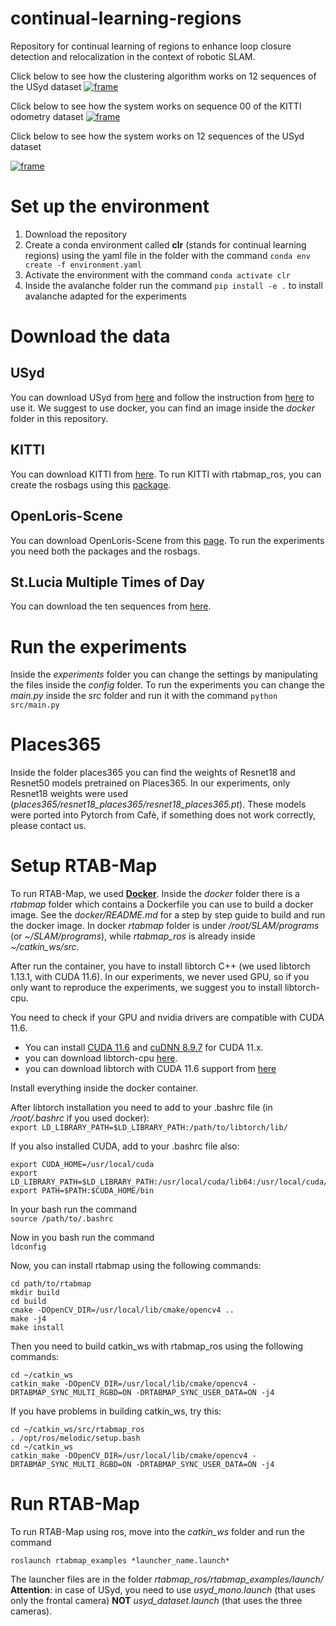 # continual-learning-regions
Repository for continual learning of regions to enhance loop closure detection and relocalization in the context of robotic SLAM.

Click below to see how the clustering algorithm works on 12 sequences of the USyd dataset
[![frame](https://github.com/user-attachments/assets/704a762e-b76d-4225-9f3e-dae1553e19ed)](https://drive.google.com/file/d/14X8AfpSdNe13rGBi5ihB3xy8rvMf4Fa1/view)

Click below to see how the system works on sequence 00 of the KITTI odometry dataset
[![frame](https://github.com/user-attachments/assets/d59a7720-c69b-4d6e-9983-52976b8bc586)](https://drive.google.com/file/d/1QtxVlosS_fk-6h8WiWTgpbqnUUIE4jA6/view)

Click below to see how the system works on 12 sequences of the USyd dataset

[![frame](https://github.com/user-attachments/assets/1cf97370-5f0c-4dca-9a22-1a9bc816210c)](https://drive.google.com/file/d/1ZsCGBZPAi8MNjn4CuCMiUOuRGOjWu5kN/view)


# Set up the environment
1. Download the repository
2. Create a conda environment called **clr** (stands for continual learning regions) using the yaml file in the folder with the command `conda env create -f environment.yaml`
3. Activate the environment with the command `conda activate clr`
4. Inside the avalanche folder run the command `pip install -e .` to install avalanche adapted for the experiments

# Download the data
## USyd
You can download USyd from [here](https://ieee-dataport.org/open-access/usyd-campus-dataset) and follow the instruction from [here](https://gitlab.acfr.usyd.edu.au/its/dataset_metapackage) to use it. We suggest to use docker, you can find an image inside the *docker* folder in this repository.  

## KITTI
You can download KITTI from [here](https://www.cvlibs.net/datasets/kitti/eval_odometry.php). To run KITTI with rtabmap_ros, you can create the rosbags using this [package](https://github.com/tomas789/kitti2bag).

## OpenLoris-Scene
You can download OpenLoris-Scene from this [page](https://lifelong-robotic-vision.github.io/dataset/scene.html). To run the experiments you need both the packages and the rosbags.

## St.Lucia Multiple Times of Day
You can download the ten sequences from [here](https://github.com/arrenglover/openfabmap/wiki/Datasets).

# Run the experiments
Inside the *experiments* folder you can change the settings by manipulating the files inside the *config* folder. To run the experiments you can change the *main.py* inside the *src* folder and run it with the command `python src/main.py`

# Places365
Inside the folder places365 you can find the weights of Resnet18 and Resnet50 models pretrained on Places365. In our experiments, only Resnet18 weights were used (*places365/resnet18_places365/resnet18_places365.pt*).
These models were ported into Pytorch from Cafè, if something does not work correctly, please contact us.

# Setup RTAB-Map
To run RTAB-Map, we used [**Docker**](https://www.docker.com/). Inside the *docker* folder there is a *rtabmap* folder which contains a Dockerfile you can use to build a docker image. See the *docker/README.md* for a step by step guide to build and run the docker image. In docker *rtabmap* folder is under */root/SLAM/programs* (or *~/SLAM/programs*), while *rtabmap_ros* is already inside *~/catkin_ws/src*.

After run the container, you have to install libtorch C++ (we used libtorch 1.13.1, with CUDA 11.6).
In our experiments, we never used GPU, so if you only want to reproduce the experiments, we suggest you to install libtorch-cpu.

You need to check if your GPU and nvidia drivers are compatible with CUDA 11.6.
* You can install [CUDA 11.6](https://developer.nvidia.com/cuda-11-6-0-download-archive?target_os=Linux) and [cuDNN 8.9.7](https://developer.nvidia.com/rdp/cudnn-archive) for CUDA 11.x.
* you can download libtorch-cpu [here](https://download.pytorch.org/libtorch/cpu/libtorch-shared-with-deps-1.13.1%2Bcpu.zip).
* you can download libtorch with CUDA 11.6 support from [here](https://download.pytorch.org/libtorch/cu116/libtorch-shared-with-deps-1.13.1%2Bcu116.zip)

Install everything inside the docker container.

After libtorch installation you need to add to your .bashrc file (in */root/.bashrc* if you used docker): <br/>
`export LD_LIBRARY_PATH=$LD_LIBRARY_PATH:/path/to/libtorch/lib/`

If you also installed CUDA, add to your .bashrc file also:
```
export CUDA_HOME=/usr/local/cuda
export LD_LIBRARY_PATH=$LD_LIBRARY_PATH:/usr/local/cuda/lib64:/usr/local/cuda/extras/CUPTI/lib64
export PATH=$PATH:$CUDA_HOME/bin
```

In your bash run the command <br/>
```source /path/to/.bashrc```

Now in you bash run the command <br/>
```ldconfig```

Now, you can install rtabmap using the following commands:
```
cd path/to/rtabmap
mkdir build
cd build
cmake -DOpenCV_DIR=/usr/local/lib/cmake/opencv4 .. 
make -j4 
make install
```

Then you need to build catkin_ws with rtabmap_ros using the following commands:
```  
cd ~/catkin_ws 
catkin_make -DOpenCV_DIR=/usr/local/lib/cmake/opencv4 -DRTABMAP_SYNC_MULTI_RGBD=ON -DRTABMAP_SYNC_USER_DATA=ON -j4
``` 
If you have problems in building catkin_ws, try this:

```  
cd ~/catkin_ws/src/rtabmap_ros 
. /opt/ros/melodic/setup.bash
cd ~/catkin_ws 
catkin_make -DOpenCV_DIR=/usr/local/lib/cmake/opencv4 -DRTABMAP_SYNC_MULTI_RGBD=ON -DRTABMAP_SYNC_USER_DATA=ON -j4
```

# Run RTAB-Map
To run RTAB-Map using ros, move into the *catkin_ws* folder and run the command 
```
roslaunch rtabmap_examples *launcher_name.launch*
```

The launcher files are in the folder *rtabmap_ros/rtabmap_examples/launch/* <br/>
**Attention**: in case of USyd, you need to use *usyd_mono.launch* (that uses only the frontal camera) **NOT** *usyd_dataset.launch* (that uses the three cameras). 

